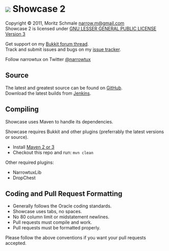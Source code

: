 ![][Project Logo]
Showcase 2
========

Copyright &copy; 2011, Moritz Schmale <narrow.m@gmail.com>  
Showcase 2 is licensed under [GNU LESSER GENERAL PUBLIC LICENSE Version 3][License]

Get support on my [Bukkit forum thread][Forum].  
Track and submit issues and bugs on my [issue tracker][Issues].  

Follow narrowtux on Twitter [@narrowtux][Twitter]

Source
------
The latest and greatest source can be found on [GitHub].  
Download the latest builds from [Jenkins].  

Compiling
---------
Showcase uses Maven to handle its dependencies.

Showcase requires Bukkit and other plugins (preferrably the latest versions or source).  
* Install [Maven 2 or 3](http://maven.apache.org/download.html)  
* Checkout this repo and run: `mvn clean`

Other required plugins:  
* NarrowtuxLib  
* DropChest

Coding and Pull Request Formatting
----------------------------------
* Generally follows the Oracle coding standards.
* Showcase uses tabs, no spaces.
* No 80 column limit or midstatement newlines.
* Pull requests must compile and work.
* Pull requests must be formatted properly.

Please follow the above conventions if you want your pull requests accepted.

[Project Logo]: http://www.gravatar.com/avatar/f110a5b8feacea25275521f4efd0d7f2?s=148
[License]: http://www.gnu.org/licenses/lgpl.html
[Forum]: http://forums.bukkit.org/threads/42508/
[GitHub]: https://github.com/narrowtux/Showcase2
[Jenkins]: http://ci.craftfire.com/job/Showcase2
[Issues]: https://github.com/narrowtux/Showcase2/issues
[Twitter]: http://twitter.com/narrowtux
